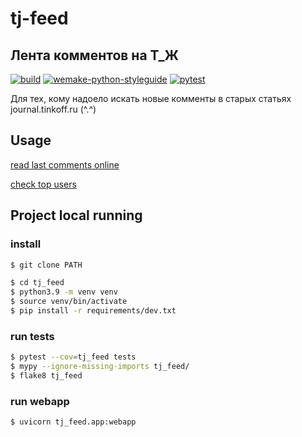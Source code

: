 # tj-feed
Лента комментов на Т_Ж
---
[![build](https://github.com/esemi/tj_feed/actions/workflows/deployment.yml/badge.svg?branch=master)](https://github.com/esemi/tj_feed/actions/workflows/deployment.yml)
[![wemake-python-styleguide](https://github.com/esemi/tj_feed/actions/workflows/linters.yml/badge.svg?branch=master)](https://github.com/esemi/tj_feed/actions/workflows/linters.yml)
[![pytest](https://github.com/esemi/tj_feed/actions/workflows/tests.yml/badge.svg?branch=master)](https://github.com/esemi/tj_feed/actions/workflows/tests.yml)

Для тех, кому надоело искать новые комменты в старых статьях journal.tinkoff.ru (^.^) 

## Usage
[read last comments online](http://tj.esemi.ru?l=100)

[check top users](http://tj.esemi.ru/top?l=100)


## Project local running

### install

```bash
$ git clone PATH

$ cd tj_feed
$ python3.9 -m venv venv
$ source venv/bin/activate
$ pip install -r requirements/dev.txt
```

### run tests
```bash
$ pytest --cov=tj_feed tests
$ mypy --ignore-missing-imports tj_feed/
$ flake8 tj_feed
```

### run webapp
```bash
$ uvicorn tj_feed.app:webapp
```
